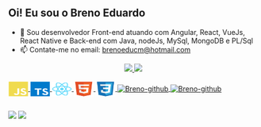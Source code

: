 ## Oi! Eu sou o Breno Eduardo

- 🔭 Sou desenvolvedor Front-end atuando com Angular, React, VueJs, React Native e Back-end com Java, nodeJs, MySql, MongoDB e PL/Sql
- 📫 Contate-me no email: brenoeducm@hotmail.com
<div align="center">
  <a href="https://github.com/BrenoEduardo">
  <img height="180em" src="https://github-readme-stats.vercel.app/api?username=BrenoEduardo&show_icons=true&theme=highcontrast&include_all_commits=true&count_private=true"/>
  <img height="180em" src="https://github-readme-stats.vercel.app/api/top-langs/?username=BrenoEduardo&layout=compact&langs_count=7&theme=highcontrast"/>
</div>
<div style="display: inline_block"><br>
  <img align="center" alt="Breno-Js" height="30" width="40" src="https://raw.githubusercontent.com/devicons/devicon/master/icons/javascript/javascript-plain.svg">
  <img align="center" alt="Breno-Ts" height="30" width="40" src="https://raw.githubusercontent.com/devicons/devicon/master/icons/typescript/typescript-plain.svg">
  <img align="center" alt="Breno-React" height="30" width="40" src="https://raw.githubusercontent.com/devicons/devicon/master/icons/react/react-original.svg">
  <img align="center" alt="Breno-HTML" height="30" width="40" src="https://raw.githubusercontent.com/devicons/devicon/master/icons/html5/html5-original.svg">
  <img align="center" alt="Breno-CSS" height="30" width="40" src="https://raw.githubusercontent.com/devicons/devicon/master/icons/css3/css3-original.svg">
  <img align="center" alt="Breno-github" height="30" width="40" src="https://raw.githubusercontent.com/jmnote/z-icons/master/svg/github.svg">
    <img align="center" alt="Breno-github" height="30" width="40" src="https://raw.githubusercontent.com/jmnote/z-icons/master/svg/angular.svg">
  
</div>

  ##
  
 <div> 
  <a href = "mailto:brenoeducm@hotmail.com"><img src="https://img.shields.io/badge/-Gmail-%23333?style=for-the-badge&logo=gmail&logoColor=white" target="_blank"></a>
  <a href="https://www.linkedin.com/in/brenoeduardomoreira" target="_blank"><img src="https://img.shields.io/badge/-LinkedIn-%230077B5?style=for-the-badge&logo=linkedin&logoColor=white" target="_blank"></a> 
 </div>
